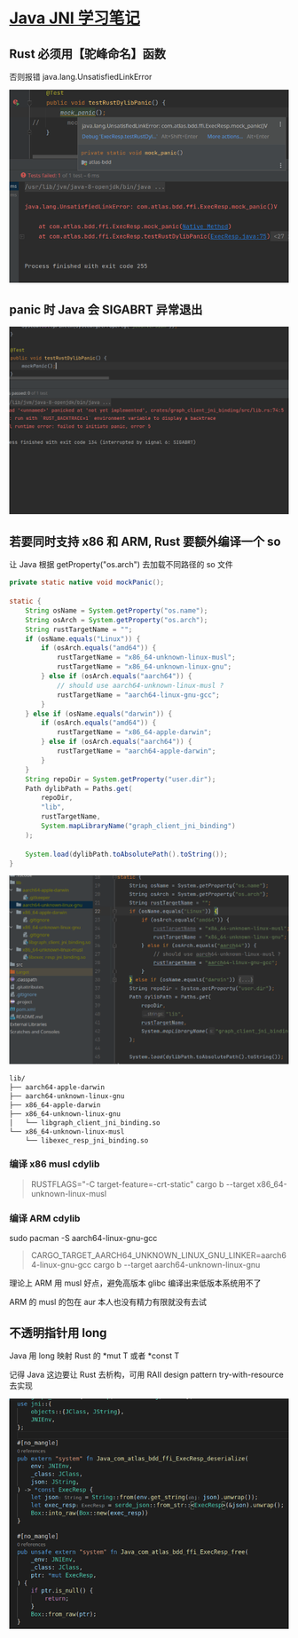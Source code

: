 # [Java JNI 学习笔记](/2022/01/jni.md)

## Rust 必须用【驼峰命名】函数

否则报错 java.lang.UnsatisfiedLinkError

![](jni_1_non_camel_case_would_link_error.png)

## panic 时 Java 会 SIGABRT 异常退出

![](jni_2_rust_panic.png)

## 若要同时支持 x86 和 ARM, Rust 要额外编译一个 so

让 Java 根据 getProperty("os.arch") 去加载不同路径的 so 文件

```java
private static native void mockPanic();

static {
    String osName = System.getProperty("os.name");
    String osArch = System.getProperty("os.arch");
    String rustTargetName = "";
    if (osName.equals("Linux")) {
        if (osArch.equals("amd64")) {
            rustTargetName = "x86_64-unknown-linux-musl";
            rustTargetName = "x86_64-unknown-linux-gnu";
        } else if (osArch.equals("aarch64")) {
            // should use aarch64-unknown-linux-musl ?
            rustTargetName = "aarch64-linux-gnu-gcc";
        }
    } else if (osName.equals("darwin")) {
        if (osArch.equals("amd64")) {
            rustTargetName = "x86_64-apple-darwin";
        } else if (osArch.equals("aarch64")) {
            rustTargetName = "aarch64-apple-darwin";
        }
    }
    String repoDir = System.getProperty("user.dir");
    Path dylibPath = Paths.get(
        repoDir,
        "lib",
        rustTargetName,
        System.mapLibraryName("graph_client_jni_binding")
    );

    System.load(dylibPath.toAbsolutePath().toString());
}
```

![](jni_3_java_load_different_so_by_os_name.png)

```
lib/
├── aarch64-apple-darwin
├── aarch64-unknown-linux-gnu
├── x86_64-apple-darwin
├── x86_64-unknown-linux-gnu
│   └── libgraph_client_jni_binding.so
└── x86_64-unknown-linux-musl
    └── libexec_resp_jni_binding.so
```

### 编译 x86 musl cdylib

> RUSTFLAGS="-C target-feature=-crt-static" cargo b --target x86_64-unknown-linux-musl

### 编译 ARM cdylib

sudo pacman -S aarch64-linux-gnu-gcc

> CARGO_TARGET_AARCH64_UNKNOWN_LINUX_GNU_LINKER=aarch64-linux-gnu-gcc cargo b --target aarch64-unknown-linux-gnu

理论上 ARM 用 musl 好点，避免高版本 glibc 编译出来低版本系统用不了

ARM 的 musl 的包在 aur 本人也没有精力有限就没有去试

## 不透明指针用 long

Java 用 long 映射 Rust 的 *mut T 或者 *const T

记得 Java 这边要让 Rust 去析构，可用 RAII design pattern try-with-resource 去实现

![](jni_4_opaque_type.png)
